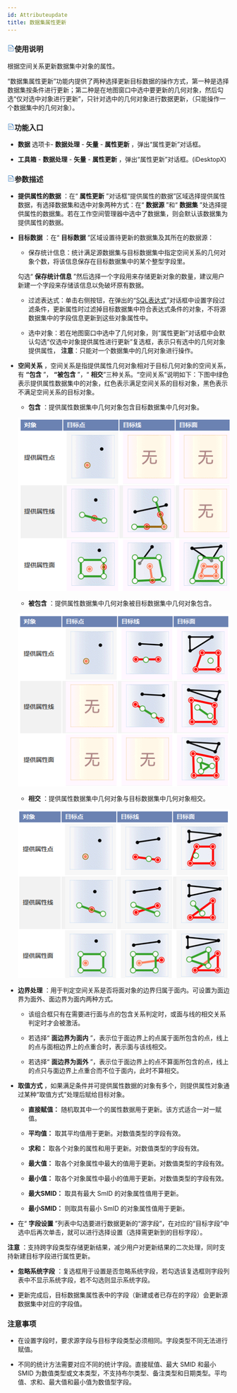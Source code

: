 ```yaml
---
id: Attributeupdate
title: 数据集属性更新  
---  
```

### ![](../../img/read.gif)使用说明



根据空间关系更新数据集中对象的属性。




“数据集属性更新”功能内提供了两种选择更新目标数据的操作方式，第一种是选择数据集按条件进行更新；第二种是在地图窗口中选中要更新的几何对象，然后勾选“仅对选中对象进行更新”，只针对选中的几何对象进行数据更新，（只能操作一个数据集中的几何对象）。



### ![](../../img/read.gif)功能入口



* **数据** 选项卡- **数据处理** - **矢量** - **属性更新** ，弹出“属性更新”对话框。

* **工具箱** - **数据处理** - **矢量** - **属性更新** ，弹出“属性更新”对话框。(iDesktopX)





### ![](../../img/read.gif)参数描述



* **提供属性的数据** ：在“ **属性更新** ”对话框“提供属性的数据”区域选择提供属性数据，有选择数据集和选中对象两种方式：在“
**数据源** ”和“ **数据集** ”处选择提供属性的数据集。若在工作空间管理器中选中了数据集，则会默认该数据集为提供属性的数据。

* **目标数据** ：在“ **目标数据** ”区域设置待更新的数据集及其所在的数据源：

    * 保存统计信息：统计满足源数据集与目标数据集中指定空间关系的几何对象个数，将该信息保存在目标数据集中的某个整型字段里。
    
    勾选“ **保存统计信息** ”然后选择一个字段用来存储更新对象的数量，建议用户新建一个字段来存储该信息以免破坏原有数据。

    * 过滤表达式：单击右侧按钮，在弹出的“[SQL表达式](../../Query/SQLDia)”对话框中设置字段过滤条件，更新属性时过滤掉目标数据集中符合表达式条件的对象，不将源数据集中的字段信息更新到这些对象属性中。

    * 选中对象：若在地图窗口中选中了几何对象，则“属性更新”对话框中会默认勾选“仅选中对象提供属性进行更新”复选框，表示只有选中的几何对象提供属性， **注意**：只能对一个数据集中的几何对象进行操作。

* **空间关系** ，空间关系是指提供属性几何对象相对于目标几何对象的空间关系，有 **“包含** ”， **“被包含** ”，“ **相交**”三种关系。“空间关系”说明如下：下图中绿色表示提供属性数据集中的对象，红色表示满足空间关系的目标对象，黑色表示不满足空间关系的目标对象。

    * **包含** ：提供属性数据集中几何对象包含目标数据集中几何对象。    
    
    ![](img/DatafuseTable1.png)

    * **被包含** ：提供属性数据集中几何对象被目标数据集中几何对象包含。   
    
    ![](img/DatafuseTable2.png)   

    * **相交** ：提供属性数据集中几何对象与目标数据集中几何对象相交。     
            
    ![](img/DatafuseTable3.png)
 
* **边界处理** ：用于判定空间关系是否将面对象的边界归属于面内。可设置为面边界为面外、面边界为面内两种方式。

    * 该组合框只有在需要进行面与点的包含关系判定时，或面与线的相交关系判定时才会被激活。

    * 若选择“ **面边界为面内** ”，表示位于面边界上的点属于面所包含的点，线上的点与面相边界上的点重合时，表示面与该线相交。

    * 若选择“ **面边界为面外** ”，表示位于面边界上的点不算面所包含的点，线上的点只与面边界上点重合而不位于面内，此时不算相交。

* **取值方式** ，如果满足条件并可提供属性数据的对象有多个，则提供属性对象通过某种“取值方式”处理后赋给目标对象。

    * **直接赋值：** 随机取其中一个的属性数据用于更新。该方式适合一对一赋值。

    * **平均值：** 取其平均值用于更新。对数值类型的字段有效。

    * **求和：** 取各个对象的属性和用于更新。对数值类型的字段有效。

    * **最大值：** 取各个对象属性中最大的值用于更新。对数值类型的字段有效。

    * **最小值：** 取各个对象属性中最小的值用于更新。对数值类型的字段有效。

    * **最大SMID：** 取具有最大 SmID 的对象属性值用于更新。

    * **最小SMID：** 则取具有最小 SmID 的对象属性值用于更新。

* 在“ **字段设置**
”列表中勾选要进行数据更新的“源字段”，在对应的“目标字段”中选中后再次单击，就可以进行选择设置（选择需更新到的目标字段）。



**注意** ：支持跨字段类型存储更新结果，减少用户对更新结果的二次处理，同时支持新建目标字段进行属性更新。



* **忽略系统字段** ：复选框用于设置是否忽略系统字段，若勾选该复选框则字段列表中不显示系统字段，若不勾选则显示系统字段。

* 更新完成后，目标数据集属性表中的字段（新建或者已存在的字段）会更新源数据集中对应的字段值。





### 注意事项



* 在设置字段时，要求源字段与目标字段类型必须相同。字段类型不同无法进行赋值。

* 不同的统计方法需要对应不同的统计字段。直接赋值、最大 SMID 和最小 SMID
为数值类型或文本类型，不支持布尔类型、备注类型和日期类型。平均值、求和、最大值和最小值为数值型字段。




